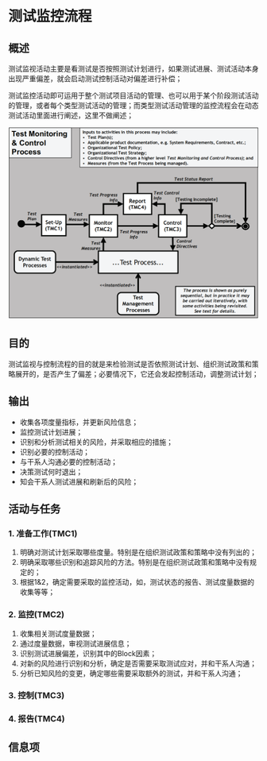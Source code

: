# 测试监控流程

## 概述

测试监视活动主要是看测试是否按照测试计划进行，如果测试进展、测试活动本身出现严重偏差，就会启动测试控制活动对偏差进行补偿；

测试监控活动即可运用于整个测试项目活动的管理、也可以用于某个阶段测试活动的管理，或者每个类型测试活动的管理；而类型测试活动管理的监控流程会在动态测试活动里面进行阐述，这里不做阐述；

![](../../../../.gitbook/assets/image%20%2881%29.png)

## 目的

测试监视与控制流程的目的就是来检验测试是否依照测试计划、组织测试政策和策略展开的，是否产生了偏差；必要情况下，它还会发起控制活动，调整测试计划；

## 输出

* 收集各项度量指标，并更新风险信息；
* 监控测试计划进展；
* 识别和分析测试相关的风险，并采取相应的措施；
* 识别必要的控制活动；
* 与干系人沟通必要的控制活动；
* 决策测试何时退出；
* 知会干系人测试进展和刷新后的风险；

## 活动与任务

### 1. 准备工作\(TMC1\)

1. 明确对测试计划采取哪些度量。特别是在组织测试政策和策略中没有列出的；
2. 明确采取哪些识别和追踪风险的方法。特别是在组织测试政策和策略中没有规定的；
3. 根据1&2，确定需要采取的监控活动，如，测试状态的报告、测试度量数据的收集等等；

### 2. 监控\(TMC2\)

1. 收集相关测试度量数据；
2. 通过度量数据，审视测试进展信息；
3. 识别测试进展偏差，识别其中的Block因素；
4. 对新的风险进行识别和分析，确定是否需要采取测试应对，并和干系人沟通；
5. 分析已知风险的变更，确定哪些需要采取额外的测试，并和干系人沟通；

### 3. 控制\(TMC3\)

### 4. 报告\(TMC4\)

## 信息项

